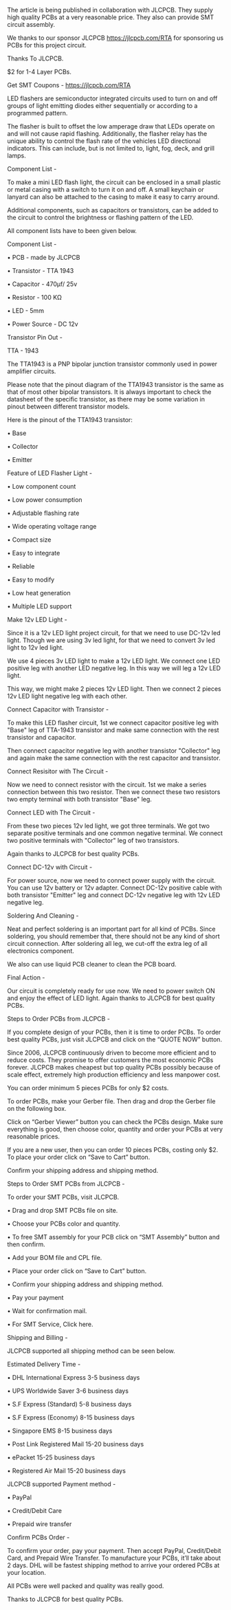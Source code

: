 The article is being published in collaboration with JLCPCB. They supply high quality PCBs at a very reasonable price. They also can provide SMT circuit assembly.

We thanks to our sponsor JLCPCB  https://jlcpcb.com/RTA   for sponsoring us PCBs for this project circuit.

Thanks To JLCPCB.

$2  for 1-4 Layer PCBs.

Get SMT Coupons - https://jlcpcb.com/RTA


LED flashers are semiconductor integrated circuits used to turn on and off groups of light emitting diodes either sequentially or according to a programmed pattern.

The flasher is built to offset the low amperage draw that LEDs operate on and will not cause rapid flashing. Additionally, the flasher relay has the unique ability to control the flash rate of the vehicles LED directional indicators. This can include, but is not limited to, light, fog, deck, and grill lamps.



Component List - 

To make a mini LED flash light, the circuit can be enclosed in a small plastic or metal casing with a switch to turn it on and off. A small keychain or lanyard can also be attached to the casing to make it easy to carry around.

Additional components, such as capacitors or transistors, can be added to the circuit to control the brightness or flashing pattern of the LED.

All component lists have to been given below.


Component List -

•	PCB - made by JLCPCB

•	Transistor - TTA 1943

•	Capacitor - 470µf/ 25v

•	Resistor - 100 KΩ

•	LED - 5mm

•	Power Source - DC 12v



Transistor Pin Out - 

TTA - 1943

The TTA1943 is a PNP bipolar junction transistor commonly used in power amplifier circuits.

Please note that the pinout diagram of the TTA1943 transistor is the same as that of most other bipolar transistors. It is always important to check the datasheet of the specific transistor, as there may be some variation in pinout between different transistor models.

Here is the pinout of the TTA1943 transistor:

•	Base

•	Collector

•	Emitter



Feature of LED Flasher Light -

•	Low component count

•	Low power consumption

•	Adjustable flashing rate

•	Wide operating voltage range

•	Compact size

•	Easy to integrate

•	Reliable

•	Easy to modify

•	Low heat generation

•	Multiple LED support



Make 12v LED Light -

Since it is a 12v LED light project circuit, for that we need to use DC-12v led light. Though we are using 3v led light, for that we need to convert 3v led light to 12v led light.

We use 4 pieces 3v LED light to make a 12v LED light. We connect one LED positive leg with another LED negative leg. In this way we will leg a 12v LED light.

This way, we might make 2 pieces 12v LED light. Then we connect 2 pieces 12v LED light negative leg with each other.


Connect Capacitor with Transistor -

To make this LED flasher circuit, 1st we connect capacitor positive leg with "Base" leg of TTA-1943 transistor and make same connection with the rest transistor and capacitor.

Then connect capacitor negative leg with another transistor "Collector" leg and again make the same connection with the rest capacitor and transistor.

Connect Resisitor with The Circuit -

Now we need to connect resistor with the circuit. 1st we make a series connection between this two resistor. Then we connect these two resistors two empty terminal with both transistor "Base" leg.

Connect LED with The Circuit -

From these two pieces 12v led light, we got three terminals. We got two separate positive terminals and one common negative terminal. We connect two positive terminals with "Collector" leg of two transistors.

Again thanks to JLCPCB for best quality PCBs.


Connect DC-12v with Circuit -

For power source, now we need to connect power supply with the circuit. You can use 12v battery or 12v adapter. 
Connect DC-12v positive cable with both transistor "Emitter" leg and connect DC-12v negative leg with 12v LED negative leg.

Soldering And Cleaning -

Neat and perfect soldering is an important part for all kind of PCBs. Since soldering, you should remember that, there should not be any kind of short circuit connection. After soldering all leg, we cut-off the extra leg of all electronics component.

We also can use liquid PCB cleaner to clean the PCB board.


Final Action -

Our circuit is completely ready for use now. We need to power switch ON and enjoy the effect of LED light.
Again thanks to JLCPCB for best quality PCBs.


Steps to Order PCBs from JLCPCB -

If you complete design of your PCBs, then it is time to order PCBs. To order best quality PCBs, just visit JLCPCB and click on the “QUOTE NOW” button.

Since 2006, JLCPCB continuously driven to become more efficient and to reduce costs. They promise to offer customers the most economic PCBs forever. JLCPCB makes cheapest but top quality PCBs possibly because of scale effect, extremely high production efficiency and less manpower cost.

You can order minimum 5 pieces PCBs for only $2 costs.

To order PCBs, make your Gerber file. Then drag and drop the Gerber file on the following box.

Click on “Gerber Viewer” button you can check the PCBs design. Make sure everything is good, then choose color, quantity and order your PCBs at very reasonable prices.

If you are a new user, then you can order 10 pieces PCBs, costing only $2. To place your order click on “Save to Cart”  button.

Confirm your shipping address and shipping method.



Steps to Order SMT PCBs from JLCPCB - 

To order your SMT PCBs, visit JLCPCB.

•	Drag and drop SMT PCBs file on site.

•	Choose your PCBs color and quantity.

•	To free SMT assembly for your PCB click on “SMT Assembly” button and then confirm.

•	Add your BOM file and CPL file.

•	Place your order click on “Save to Cart” button.

•	Confirm your shipping address and shipping method.

•	Pay your payment

•	Wait for confirmation mail.

•	For SMT Service, Click here.




Shipping and Billing -

JLCPCB supported all shipping method can be seen below.

Estimated Delivery Time -

•	DHL International Express 3-5 business days

•	UPS Worldwide Saver 3-6 business days

•	S.F Express (Standard) 5-8 business days

•	S.F Express (Economy) 8-15 business days

•	Singapore EMS 8-15 business days

•	Post Link Registered Mail 15-20 business days

•	ePacket 15-25 business days

•	Registered Air Mail 15-20 business days




JLCPCB supported Payment method - 

•	PayPal

•	Credit/Debit Care

•	Prepaid wire transfer


Confirm PCBs Order - 

To confirm your order, pay your payment. Then accept PayPal, Credit/Debit Card, and Prepaid Wire Transfer. To manufacture your PCBs, it’ll take about 2 days. DHL will be fastest shipping method to arrive your ordered PCBs at your location.

All PCBs were well packed and quality was really good.

Thanks to JLCPCB for best quality PCBs.
